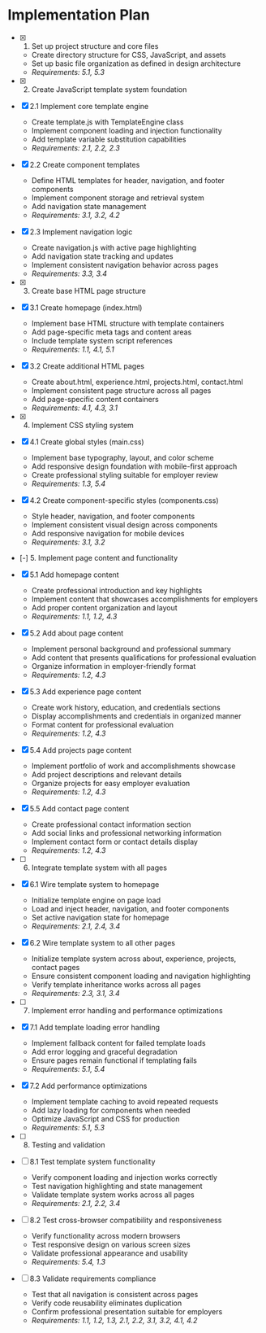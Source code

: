 # Implementation Plan

- [x] 1. Set up project structure and core files


  - Create directory structure for CSS, JavaScript, and assets
  - Set up basic file organization as defined in design architecture
  - _Requirements: 5.1, 5.3_

- [x] 2. Create JavaScript template system foundation




- [x] 2.1 Implement core template engine


  - Create template.js with TemplateEngine class
  - Implement component loading and injection functionality
  - Add template variable substitution capabilities
  - _Requirements: 2.1, 2.2, 2.3_

- [x] 2.2 Create component templates


  - Define HTML templates for header, navigation, and footer components
  - Implement component storage and retrieval system
  - Add navigation state management
  - _Requirements: 3.1, 3.2, 4.2_

- [x] 2.3 Implement navigation logic


  - Create navigation.js with active page highlighting
  - Add navigation state tracking and updates
  - Implement consistent navigation behavior across pages
  - _Requirements: 3.3, 3.4_

- [x] 3. Create base HTML page structure





- [x] 3.1 Create homepage (index.html)


  - Implement base HTML structure with template containers
  - Add page-specific meta tags and content areas
  - Include template system script references
  - _Requirements: 1.1, 4.1, 5.1_

- [x] 3.2 Create additional HTML pages


  - Create about.html, experience.html, projects.html, contact.html
  - Implement consistent page structure across all pages
  - Add page-specific content containers
  - _Requirements: 4.1, 4.3, 3.1_

- [x] 4. Implement CSS styling system





- [x] 4.1 Create global styles (main.css)


  - Implement base typography, layout, and color scheme
  - Add responsive design foundation with mobile-first approach
  - Create professional styling suitable for employer review
  - _Requirements: 1.3, 5.4_

- [x] 4.2 Create component-specific styles (components.css)


  - Style header, navigation, and footer components
  - Implement consistent visual design across components
  - Add responsive navigation for mobile devices
  - _Requirements: 3.1, 3.2_

- [-] 5. Implement page content and functionality


- [x] 5.1 Add homepage content


  - Create professional introduction and key highlights
  - Implement content that showcases accomplishments for employers
  - Add proper content organization and layout
  - _Requirements: 1.1, 1.2, 4.3_

- [x] 5.2 Add about page content


  - Implement personal background and professional summary
  - Add content that presents qualifications for professional evaluation
  - Organize information in employer-friendly format
  - _Requirements: 1.2, 4.3_

- [x] 5.3 Add experience page content


  - Create work history, education, and credentials sections
  - Display accomplishments and credentials in organized manner
  - Format content for professional evaluation
  - _Requirements: 1.2, 4.3_

- [x] 5.4 Add projects page content






  - Implement portfolio of work and accomplishments showcase
  - Add project descriptions and relevant details
  - Organize projects for easy employer evaluation
  - _Requirements: 1.2, 4.3_

- [x] 5.5 Add contact page content





  - Create professional contact information section
  - Add social links and professional networking information
  - Implement contact form or contact details display
  - _Requirements: 1.2, 4.3_

- [ ] 6. Integrate template system with all pages
- [x] 6.1 Wire template system to homepage









  - Initialize template engine on page load
  - Load and inject header, navigation, and footer components
  - Set active navigation state for homepage
  - _Requirements: 2.1, 2.4, 3.4_

- [x] 6.2 Wire template system to all other pages






  - Initialize template system across about, experience, projects, contact pages
  - Ensure consistent component loading and navigation highlighting
  - Verify template inheritance works across all pages
  - _Requirements: 2.3, 3.1, 3.4_

- [ ] 7. Implement error handling and performance optimizations
- [x] 7.1 Add template loading error handling





  - Implement fallback content for failed template loads
  - Add error logging and graceful degradation
  - Ensure pages remain functional if templating fails
  - _Requirements: 5.1, 5.4_

- [x] 7.2 Add performance optimizations







  - Implement template caching to avoid repeated requests
  - Add lazy loading for components when needed
  - Optimize JavaScript and CSS for production
  - _Requirements: 5.1, 5.3_

- [ ] 8. Testing and validation
- [ ] 8.1 Test template system functionality
  - Verify component loading and injection works correctly
  - Test navigation highlighting and state management
  - Validate template system works across all pages
  - _Requirements: 2.1, 2.2, 3.4_

- [ ] 8.2 Test cross-browser compatibility and responsiveness
  - Verify functionality across modern browsers
  - Test responsive design on various screen sizes
  - Validate professional appearance and usability
  - _Requirements: 5.4, 1.3_

- [ ] 8.3 Validate requirements compliance
  - Test that all navigation is consistent across pages
  - Verify code reusability eliminates duplication
  - Confirm professional presentation suitable for employers
  - _Requirements: 1.1, 1.2, 1.3, 2.1, 2.2, 3.1, 3.2, 4.1, 4.2_